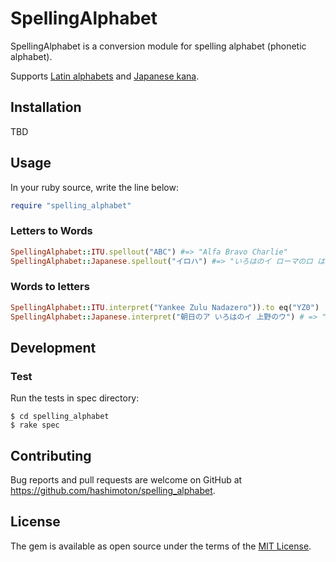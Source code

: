 # SpellingAlphabet

SpellingAlphabet is a conversion module for spelling alphabet (phonetic alphabet).

Supports [Latin alphabets](https://en.wikipedia.org/wiki/Spelling_alphabet) and [Japanese kana](https://en.wikipedia.org/wiki/Japanese_radiotelephony_alphabet).

## Installation

TBD

## Usage

In your ruby source, write the line below:

```ruby
require "spelling_alphabet"
```

### Letters to Words

```ruby
SpellingAlphabet::ITU.spellout("ABC") #=> "Alfa Bravo Charlie"
SpellingAlphabet::Japanese.spellout("イロハ") #=> "いろはのイ ローマのロ はがきのハ"
```

### Words to letters

```ruby
SpellingAlphabet::ITU.interpret("Yankee Zulu Nadazero")).to eq("YZ0")
SpellingAlphabet::Japanese.interpret("朝日のア いろはのイ 上野のウ") # => "アイウ"
```

## Development

### Test

Run the tests in spec directory:

```
$ cd spelling_alphabet
$ rake spec
```

## Contributing

Bug reports and pull requests are welcome on GitHub at https://github.com/hashimoton/spelling_alphabet.
## License

The gem is available as open source under the terms of the [MIT License](http://opensource.org/licenses/MIT).


